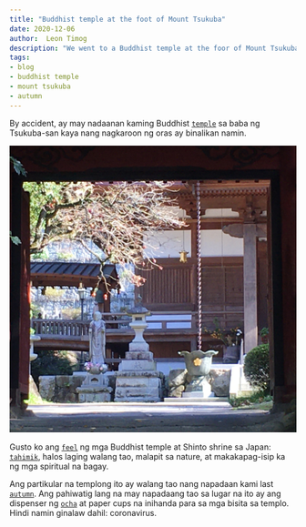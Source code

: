 ```yaml
---
title: "Buddhist temple at the foot of Mount Tsukuba"
date: 2020-12-06
author:  Leon Timog
description: "We went to a Buddhist temple at the foor of Mount Tsukuba"
tags:
- blog
- buddhist temple
- mount tsukuba
- autumn
---
```

By accident, ay may nadaanan kaming Buddhist [`temple`](/buddhist-temple-at-foot-of-mount-tsukuba/buddhist-temple-entrance.jpg "Entrance of Buddhist temple") sa baba ng Tsukuba-san kaya nang nagkaroon ng oras ay binalikan namin.

![Buddhist temple](buddhist-temple-entrance.jpg "Entrance of Buddhist temple")

Gusto ko ang [`feel`](/buddhist-temple-at-foot-of-mount-tsukuba/buddhist-temple-bodhisattva.jpg "Bodhisattva in Buddhist temple") ng mga Buddhist temple at Shinto shrine sa Japan: [`tahimik`](/buddhist-temple-at-foot-of-mount-tsukuba/buddhist-temple-water-plants.jpg "Water plants at Buddhist temple"), halos laging walang tao, malapit sa nature, at makakapag-isip ka ng mga spiritual na bagay.

Ang partikular na templong ito ay walang tao nang napadaan kami last [`autumn`](/buddhist-temple-at-foot-of-mount-tsukuba/buddhist-temple-autumn-foliage.jpg "Autumn foliage at Buddhist temple"). Ang pahiwatig lang na may napadaang tao sa lugar na ito ay ang dispenser ng [`ocha`](/buddhist-temple-at-foot-of-mount-tsukuba/buddhist-temple-tea-for-visitors.jpg "Tea for visitors of Buddhist temple") at paper cups na inihanda para sa mga bisita sa templo. Hindi namin ginalaw dahil: coronavirus.

